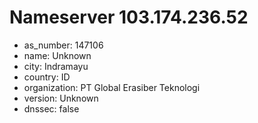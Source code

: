 # Nameserver 103.174.236.52

* as_number: 147106
* name: Unknown
* city: Indramayu
* country: ID
* organization: PT Global Erasiber Teknologi
* version: Unknown
* dnssec: false

